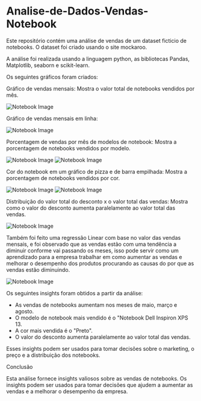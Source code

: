 # Analise-de-Dados-Vendas-Notebook
Este repositório contém uma análise de vendas de um dataset ficticio de notebooks. O dataset foi criado usando o site mockaroo.

A análise foi realizada usando a linguagem python, as bibliotecas Pandas, Matplotlib, seaborn e scikit-learn.

Os seguintes gráficos foram criados:

Gráfico de vendas mensais: Mostra o valor total de notebooks vendidos por mês. 

![Notebook Image](https://github.com/FabricioPP/Analise-de-Dados-Vendas-Notebook/blob/master/graf%20vendas.png)

Gráfico de vendas mensais em linha:

![Notebook Image](https://github.com/FabricioPP/Analise-de-Dados-Vendas-Notebook/blob/master/src/graf%20linha.png)

Porcentagem de vendas por mês de modelos de notebook: Mostra a porcentagem de notebooks vendidos por modelo.

![Notebook Image](https://github.com/FabricioPP/Analise-de-Dados-Vendas-Notebook/blob/master/src/modelopie.png)
![Notebook Image](https://github.com/FabricioPP/Analise-de-Dados-Vendas-Notebook/blob/master/src/modelomes.png)

Cor do notebook em um gráfico de pizza e de barra empilhada: Mostra a porcentagem de notebooks vendidos por cor.

![Notebook Image](https://github.com/FabricioPP/Analise-de-Dados-Vendas-Notebook/blob/master/src/corpie.png)
![Notebook Image](https://github.com/FabricioPP/Analise-de-Dados-Vendas-Notebook/blob/master/src/cormes.png)

Distribuição do valor total do desconto x o valor total das vendas: Mostra como o valor do desconto aumenta paralelamente ao valor total das vendas.

![Notebook Image](https://github.com/FabricioPP/Analise-de-Dados-Vendas-Notebook/blob/master/src/descvendalinha.png)

Também foi feito uma regressão Linear com base no valor das vendas mensais, e foi observado que as vendas estão com uma tendência a diminuir conforme vai passando os meses,
isso pode servir como um aprendizado para a empresa trabalhar em como aumentar as vendas e melhorar o desempenho dos produtos procurando as causas
do por que as vendas estão diminuindo.

![Notebook Image](https://github.com/FabricioPP/Analise-de-Dados-Vendas-Notebook/blob/master/src/regressao.png)

Os seguintes insights foram obtidos a partir da análise:

- As vendas de notebooks aumentam nos meses de maio, março e agosto.
- O modelo de notebook mais vendido é o "Notebook Dell Inspiron XPS 13.
- A cor mais vendida é o "Preto".
- O valor do desconto aumenta paralelamente ao valor total das vendas.

Esses insights podem ser usados para tomar decisões sobre o marketing, o preço e a distribuição dos notebooks.

Conclusão

Esta análise fornece insights valiosos sobre as vendas de notebooks. Os insights podem ser usados para tomar decisões que ajudem a aumentar as vendas e a melhorar o desempenho da empresa.
